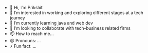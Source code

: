 - 👋 Hi, I’m Prikshit 
- 👀 I’m interested in working and exploring different stages at a tech journey
- 🌱 I’m currently learning java and web dev
- 💞️ I’m looking to collaborate with tech-business related firms
- 📫 How to reach me...
- 😄 Pronouns: ...
- ⚡ Fun fact: ...

<!---
prikshitgautam27/prikshitgautam27 is a ✨ special ✨ repository because its `README.md` (this file) appears on your GitHub profile.
You can click the Preview link to take a look at your changes.
--->
